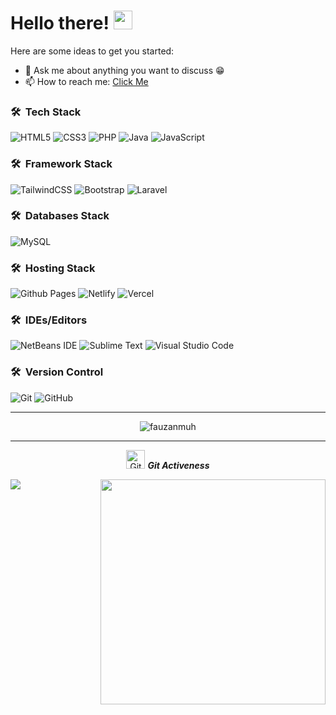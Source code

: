 <!--
**fauzanmuh/fauzanmuh** is a ✨ _special_ ✨ repository because its `README.md` (this file) appears on your GitHub profile.

-->
# Hello there! <img src="https://raw.githubusercontent.com/MartinHeinz/MartinHeinz/master/wave.gif" width="30px">

Here are some ideas to get you started:

- 💬 Ask me about anything you want to discuss :grin:
- 📫 How to reach me: [Click Me](https://instagram.com/fauzanmuh__)

### 🛠 &nbsp;Tech Stack
![HTML5](https://img.shields.io/badge/html5-%23E34F26.svg?style=for-the-badge&logo=html5&logoColor=white)
![CSS3](https://img.shields.io/badge/css3-%231572B6.svg?style=for-the-badge&logo=css3&logoColor=white)
![PHP](https://img.shields.io/badge/php-%23777BB4.svg?style=for-the-badge&logo=php&logoColor=white)
![Java](https://img.shields.io/badge/java-%23ED8B00.svg?style=for-the-badge&logo=openjdk&logoColor=white)
![JavaScript](https://img.shields.io/badge/javascript-%23323330.svg?style=for-the-badge&logo=javascript&logoColor=%23F7DF1E)

### 🛠 &nbsp;Framework Stack
![TailwindCSS](https://img.shields.io/badge/tailwindcss-%2338B2AC.svg?style=for-the-badge&logo=tailwind-css&logoColor=white)
![Bootstrap](https://img.shields.io/badge/bootstrap-%238511FA.svg?style=for-the-badge&logo=bootstrap&logoColor=white)
![Laravel](https://img.shields.io/badge/laravel-%23FF2D20.svg?style=for-the-badge&logo=laravel&logoColor=white)

### 🛠 &nbsp;Databases Stack
![MySQL](https://img.shields.io/badge/mysql-4479A1.svg?style=for-the-badge&logo=mysql&logoColor=white)

### 🛠 &nbsp;Hosting Stack
![Github Pages](https://img.shields.io/badge/github%20pages-121013?style=for-the-badge&logo=github&logoColor=white)
![Netlify](https://img.shields.io/badge/netlify-%23000000.svg?style=for-the-badge&logo=netlify&logoColor=#00C7B7)
![Vercel](https://img.shields.io/badge/vercel-%23000000.svg?style=for-the-badge&logo=vercel&logoColor=white)

### 🛠 &nbsp;IDEs/Editors
![NetBeans IDE](https://img.shields.io/badge/NetBeansIDE-1B6AC6.svg?style=for-the-badge&logo=apache-netbeans-ide&logoColor=white)
![Sublime Text](https://img.shields.io/badge/sublime_text-%23575757.svg?style=for-the-badge&logo=sublime-text&logoColor=important)
![Visual Studio Code](https://img.shields.io/badge/Visual%20Studio%20Code-0078d7.svg?style=for-the-badge&logo=visual-studio-code&logoColor=white)

### 🛠 &nbsp;Version Control
![Git](https://img.shields.io/badge/git-%23F05033.svg?style=for-the-badge&logo=git&logoColor=white)
![GitHub](https://img.shields.io/badge/github-%23121011.svg?style=for-the-badge&logo=github&logoColor=white)

<hr>
<p align="center"><img src="https://github-readme-streak-stats.herokuapp.com/?user=fauzanmuh&theme=algolia" alt="fauzanmuh"  /></p>

<hr>
<p align="center">
 <img src="https://media.giphy.com/media/W5eoZHPpUx9sapR0eu/giphy.gif" width="30px" alt="Git"/>&nbsp;<i><b>Git Activeness</b></i></p>
 
<p><img align="left" src="https://github-readme-stats.anuraghazra1.vercel.app/api?username=fauzanmuh&show_icons=true&include_all_commits=true&theme=cobalt"/>
</p>
<p><img align="right" src="https://github-readme-stats.vercel.app/api/top-langs?username=fauzanmuh&show_icons=true&locale=en&layout=compact&theme=chartreuse-dark" width="360px" /></p>
